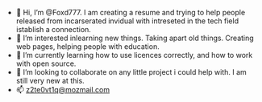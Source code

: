 - 👋 Hi, I’m @Foxd777. I am creating a resume and trying to help people released from incarserated invidual with intreseted in the tech field istablish a connection. 
- 👀 I’m interested inlearning new things. Taking apart old things. Creating web pages, helping people with education.
- 🌱 I’m currently learning how to use licences correctly, and how to work with open source. 
- 💞️ I’m looking to collaborate on any little project i could help with. I am still very new at this. 
- 📫 z2te0vt1q@mozmail.com

<!---
Foxd777/Foxd777 is a ✨ special ✨ repository because its `README.md` (this file) appears on your GitHub profile.
You can click the Preview link to take a look at your changes.
--->
